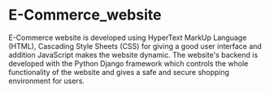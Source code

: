# E-Commerce_website
E-Commerce website is developed using HyperText MarkUp Language (HTML), Cascading Style Sheets (CSS) for giving a good user interface and addition JavaScript makes the website dynamic. The website's backend is developed with the Python Django framework which controls the whole functionality of the website and gives a safe and secure shopping environment for users.
